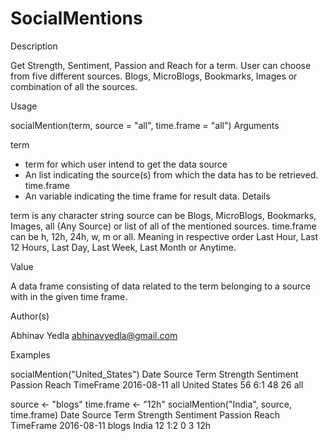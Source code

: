# SocialMentions
Description

Get Strength, Sentiment, Passion and Reach for a term. User can choose from five different sources. Blogs, MicroBlogs, Bookmarks, Images or combination of all the sources.

Usage

socialMention(term, source = "all", time.frame = "all")
Arguments

term	
- term for which user intend to get the data
source	
- An list indicating the source(s) from which the data has to be retrieved.
time.frame	
- An variable indicating the time frame for result data.
Details

term is any character string source can be Blogs, MicroBlogs, Bookmarks, Images, all (Any Source) or list of all of the mentioned sources. time.frame can be h, 12h, 24h, w, m or all. Meaning in respective order Last Hour, Last 12 Hours, Last Day, Last Week, Last Month or Anytime.

Value

A data frame consisting of data related to the term belonging to a source with in the given time frame.

Author(s)

Abhinav Yedla abhinavyedla@gmail.com

Examples

socialMention("United_States")
   Date        Source     Term          Strength Sentiment Passion Reach TimeFrame
   2016-08-11  all     United States       56       6:1      48    26       all
   

source <- "blogs"
time.frame <- "12h"
socialMention("India", source, time.frame)
   Date         Source  Term       Strength Sentiment Passion Reach TimeFrame
   2016-08-11  blogs     India       12       1:2       0     3       12h
